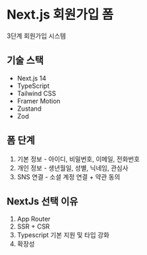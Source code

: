 # Next.js 회원가입 폼
3단계 회원가입 시스템

##  기술 스택
- Next.js 14
- TypeScript
- Tailwind CSS
- Framer Motion
- Zustand
- Zod

##  폼 단계
1. 기본 정보 - 아이디, 비밀번호, 이메일, 전화번호
2. 개인 정보 - 생년월일, 성별, 닉네임, 관심사
3. SNS 연결 - 소셜 계정 연결 + 약관 동의

## NextJs 선택 이유
1. App Router
2. SSR + CSR
3. Typescript 기본 지원 및 타입 강화
4. 확장성